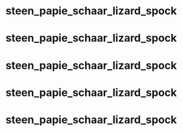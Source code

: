 # steen_papie_schaar_lizard_spock
# steen_papie_schaar_lizard_spock
# steen_papie_schaar_lizard_spock
# steen_papie_schaar_lizard_spock
# steen_papie_schaar_lizard_spock
